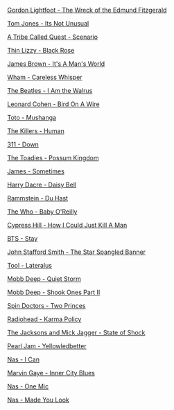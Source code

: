 [Gordon Lightfoot - The Wreck of the Edmund Fitzgerald](https://github.com/automateyournetwork/pyKaraoke/blob/main/Songs/Gordon%20Lightfoot%20-%20The%20Wreck%20of%20the%20Edmund%20Fitzgerald(pyKaraoke).mp3?raw=true)

[Tom Jones - Its Not Unusual](https://github.com/automateyournetwork/pyKaraoke/blob/main/Songs/Tom%20Jones%20-%20Its%20Not%20Unusual(pyKaraoke).mp3?raw=true)

[A Tribe Called Quest - Scenario](https://github.com/automateyournetwork/pyKaraoke/blob/main/Songs/A%20Tribe%20Called%20Quest%20-%20Scenario(pyKaraoke).mp3?raw=true)

[Thin Lizzy - Black Rose](https://github.com/automateyournetwork/pyKaraoke/blob/main/Songs/Thin%20Lizzy%20-%20Black%20Rose(pyKaraoke).mp3?raw=true)

[James Brown - It's A Man's World](https://github.com/automateyournetwork/pyKaraoke/blob/main/Songs/James%20Brown%20-%20It's%20A%20Man's%20World(pyKaraoke).mp3?raw=true)

[Wham - Careless Whisper](https://github.com/automateyournetwork/pyKaraoke/blob/main/Songs/Wham%20-%20Careless%20Whisper(pyKaraoke).mp3?raw=true)

[The Beatles - I Am the Walrus](https://github.com/automateyournetwork/pyKaraoke/blob/main/Songs/The%20Beatles%20-%20I%20Am%20the%20Walrus(pyKaraoke).mp3?raw=true)

[Leonard Cohen - Bird On A Wire](https://github.com/automateyournetwork/pyKaraoke/blob/main/Songs/Leonard%20Cohen%20-%20Bird%20On%20A%20Wire(pyKaraoke).mp3?raw=true)

[Toto - Mushanga](https://github.com/automateyournetwork/pyKaraoke/blob/main/Songs/Toto%20-%20Mushanga(pyKaraoke).mp3?raw=true)

[The Killers - Human](https://github.com/automateyournetwork/pyKaraoke/blob/main/Songs/The%20Killers%20-%20Human(pyKaraoke).mp3?raw=true)

[311 - Down](https://github.com/automateyournetwork/pyKaraoke/blob/main/Songs/311%20-%20Down(pyKaraoke).mp3?raw=true)

[The Toadies - Possum Kingdom](https://github.com/automateyournetwork/pyKaraoke/blob/main/Songs/The%20Toadies%20-%20Possum%20Kingdom(pyKaraoke).mp3?raw=true)

[James - Sometimes](https://github.com/automateyournetwork/pyKaraoke/blob/main/Songs/James%20-%20Sometimes(pyKaraoke).mp3?raw=true)

[Harry Dacre - Daisy Bell](https://github.com/automateyournetwork/pyKaraoke/blob/main/Songs/Harry%20Dacre%20-%20Daisy%20Bell(pyKaraoke).mp3?raw=true)

[Rammstein - Du Hast](https://github.com/automateyournetwork/pyKaraoke/blob/main/Songs/Rammstein%20-%20Du%20Hast(pyKaraoke).mp3?raw=true)

[The Who - Baby O'Reilly](https://github.com/automateyournetwork/pyKaraoke/blob/main/Songs/The%20Who%20-%20Baba%20O'Reilly(pyKaraoke).mp3?raw=true)

[Cypress Hill - How I Could Just Kill A Man](https://github.com/automateyournetwork/pyKaraoke/blob/main/Songs/Cypress%20Hill%20-%20How%20I%20Could%20Just%20Kill%20A%20Man(pyKaraoke).mp3?raw=true)

[BTS - Stay](https://github.com/automateyournetwork/pyKaraoke/blob/main/Songs/BTS%20-%20Stay(pyKaraoke).mp3?raw=true)

[John Stafford Smith - The Star Spangled Banner](https://github.com/automateyournetwork/pyKaraoke/blob/main/Songs/John%20Stafford%20Smith%20-%20The%20Star%20Spangled%20Banner(pyKaraoke).mp3?raw=true)

[Tool - Lateralus](https://github.com/automateyournetwork/pyKaraoke/blob/main/Songs/Tool%20-%20Lateralus(pyKaraoke).mp3?raw=true)

[Mobb Deep - Quiet Storm](https://github.com/automateyournetwork/pyKaraoke/blob/main/Songs/Mobb%20Deep%20-%20Quiet%20Storm(pyKaraoke).mp3?raw=true)

[Mobb Deep - Shook Ones Part II](https://github.com/automateyournetwork/pyKaraoke/blob/main/Songs/Mobb%20Deep%20-%20Shook%20Ones%20Part%20II(pyKaraoke).mp3?raw=true)

[Spin Doctors - Two Princes](https://github.com/automateyournetwork/pyKaraoke/blob/main/Songs/Spin%20Doctors%20-%20Two%20Princes(pyKaraoke).mp3?raw=true)

[Radiohead - Karma Policy](https://github.com/automateyournetwork/pyKaraoke/blob/main/Songs/Radiohead%20-%20Karma%20Police(pyKaraoke).mp3?raw=true)

[The Jacksons and Mick Jagger - State of Shock](https://github.com/automateyournetwork/pyKaraoke/blob/main/Songs/The%20Jacksons%20and%20Mick%20Jagger%20-%20State%20of%20Shock(pyKaraoke).mp3?raw=true)

[Pearl Jam - Yellowledbetter](https://github.com/automateyournetwork/pyKaraoke/blob/main/Songs/Pearl%20Jam%20-%20Yellowledbetter(pyKaraoke).mp3?raw=true)

[Nas - I Can](https://github.com/automateyournetwork/pyKaraoke/blob/main/Songs/Nas%20-%20I%20can(pyKaraoke).mp3?raw=true)

[Marvin Gaye - Inner City Blues](https://github.com/automateyournetwork/pyKaraoke/blob/main/Songs/Marvin%20Gaye%20-%20Inner%20City%20Blues(pyKaraoke).mp3?raw=true)

[Nas - One Mic](https://github.com/automateyournetwork/pyKaraoke/blob/main/Songs/Nas%20-%20One%20Mic(pyKaraoke).mp3?raw=true)

[Nas - Made You Look](https://github.com/automateyournetwork/pyKaraoke/blob/main/Songs/Nas%20-%20Made%20You%20Look(pyKaraoke).mp3?raw=true)